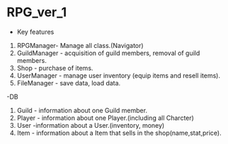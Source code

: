 # RPG_ver_1

- Key features 
1. RPGManager- Manage all class.(Navigator)
2. GuildManager - acquisition of guild members, removal of guild members.
3. Shop - purchase of items.
4. UserManager - manage user inventory (equip items and resell items).
5. FileManager - save data, load data.

-DB
1. Guild - information about one Guild member.
2. Player - information about one Player.(including all Charcter)
3. User -information about a User.(inventory, money)
4. Item - information about a Item that sells in the shop(name,stat,price).
